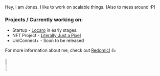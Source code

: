 Hey, I am Jones. I like to work on scalable things. (Also to mess around :P)

### Projects / Currently working on:
- Startup -  [Locaro](https://www.locaro.in/#/) in early stages.
- NFT Project - [Literally Just a Pixel](https://www.literallyjustapixel.com)
- UniConnect+ - Soon to be released

For more information about me, check out [Redomic!](https://www.redomic.in) :+1:

<!-- [![Redomic](https://i.imgur.com/oz1xZLN.png)](https://www.redomic.in) -->

[<img src="https://i.imgur.com/oz1xZLN.png"  width="10%" height="10%">](https://www.redomic.in)
